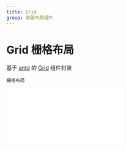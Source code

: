 ```yaml
---
title: Grid
group: 容器布局组件
---
```


# Grid 栅格布局

基于 <a href="https://ant-design.antgroup.com/index-cn" target="_blank">antd</a> 的 <a href="https://ant-design.antgroup.com/components/grid-cn" target="_blank">Grid</a> 组件封装

<code src='./container/grid'>栅格布局</code>

<embed src="./index.md#L16-L20"></embed>
